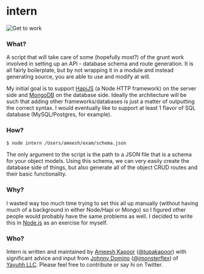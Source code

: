 # intern

![Get to work](http://i62.tinypic.com/2mfb2c4.jpg)

### What?
A script that will take care of some (hopefully most?) of the grunt work involved in setting up an API - database schema and route generation. It is all fairly boilerplate, but by not wrapping it in a module and instead generating source, you are able to use and modify at will. 

My initial goal is to support [HapiJS](https://github.com/hapijs/hapi) (a Node HTTP framework) on the server side and [MongoDB](http://www.mongodb.org) on the database side. Ideally the architecture will be such that adding other frameworks/databases is just a matter of outputting the correct syntax. I would eventually like to support at least 1 flavor of SQL database (MySQL/Postgres, for example).

### How?

```sh
$ node intern /Users/ameesh/exam/schema.json
```
The only argument to the script is the path to a JSON file that is a schema for your object models. Using this schema, we can very easily create the database side of things, but also generate all of the object CRUD routes and their basic functionality.

### Why?

I wasted way too much time trying to set this all up manually (without having much of a background in either Node/Hapi or Mongo) so I figured other people would probably have the same problems as well. I decided to write this in [Node.js](http://www.nodejs.org) as an exercise for myself.

### Who?

Intern is written and maintained by [Ameesh Kapoor](http://github.com/tupakapoor) ([@tupakapoor](http://twitter.com/tupakapoor)) with significant advice and input from [Johnny Domino](http://github.com/jmonster) ([@jmonsterflex](http://twitter.com/jmonsterflex)) of [Yayuhh LLC](http://yayuhh.com). Please feel free to contribute or say hi on Twitter.